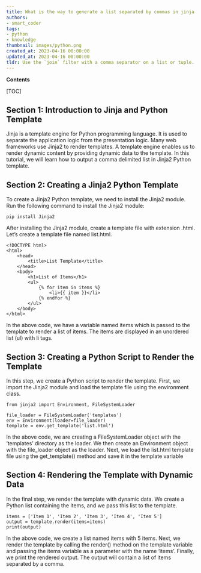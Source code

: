 ```yaml
---
title: What is the way to generate a list separated by commas in jinja Python templates?
authors:
- smart_coder
tags:
- python
- knowledge
thumbnail: images/python.png
created_at: 2023-04-16 00:00:00
updated_at: 2023-04-16 00:00:00
tldr: Use the `join` filter with a comma separator on a list or tuple.
---
```


**Contents**

[TOC]

## Section 1: Introduction to Jinja and Python Template
Jinja is a template engine for Python programming language. It is used to separate the application logic from the presentation logic. Many web frameworks use Jinja2 to render templates. A template engine enables us to render dynamic content by providing dynamic data to the template. In this tutorial, we will learn how to output a comma delimited list in Jinja2 Python template.


## Section 2: Creating a Jinja2 Python Template
To create a Jinja2 Python template, we need to install the Jinja2 module. Run the following command to install the Jinja2 module:

```
pip install Jinja2
```

After installing the Jinja2 module, create a template file with extension .html. Let’s create a template file named list.html.

```
<!DOCTYPE html>
<html>
    <head>
        <title>List Template</title>
    </head>
    <body>
        <h1>List of Items</h1>
        <ul>
            {% for item in items %}
                <li>{{ item }}</li>
            {% endfor %}
        </ul>
    </body>
</html>
```

In the above code, we have a variable named items which is passed to the template to render a list of items. The items are displayed in an unordered list (ul) with li tags.


## Section 3: Creating a Python Script to Render the Template
In this step, we create a Python script to render the template. First, we import the Jinja2 module and load the template file using the environment class.

```
from jinja2 import Environment, FileSystemLoader

file_loader = FileSystemLoader('templates')
env = Environment(loader=file_loader)
template = env.get_template('list.html')
```

In the above code, we are creating a FileSystemLoader object with the ‘templates’ directory as the loader. We then create an Environment object with the file_loader object as the loader. Next, we load the list.html template file using the get_template() method and save it in the template variable


## Section 4: Rendering the Template with Dynamic Data
In the final step, we render the template with dynamic data. We create a Python list containing the items, and we pass this list to the template.

```
items = ['Item 1', 'Item 2', 'Item 3', 'Item 4', 'Item 5']
output = template.render(items=items)
print(output)
```

In the above code, we create a list named items with 5 items. Next, we render the template by calling the render() method on the template variable and passing the items variable as a parameter with the name ‘items’. Finally, we print the rendered output. The output will contain a list of items separated by a comma.
